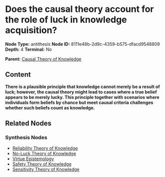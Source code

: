# Does the causal theory account for the role of luck in knowledge acquisition?

**Node Type:** antithesis
**Node ID:** 8111e48b-2d9c-4359-b575-dfacd9548809
**Depth:** 4
**Terminal:** No

**Parent:** [Causal Theory of Knowledge](causal-theory-of-knowledge-synthesis-b2b10034-482f-418e-b256-f8ad46aa44f3.md)

## Content

**There is a plausible principle that knowledge cannot merely be a result of luck; however, the causal theory might lead to cases where a true belief appears to be merely lucky. This principle together with scenarios where individuals form beliefs by chance but meet causal criteria challenges whether such beliefs count as knowledge.**

## Related Nodes

### Synthesis Nodes

- [Reliability Theory of Knowledge](reliability-theory-of-knowledge-synthesis-ecf94f6b-a0c1-44c3-8529-2b1860a51c04.md)
- [No-Luck Theory of Knowledge](no-luck-theory-of-knowledge-synthesis-a7753b6b-7148-448c-9214-f07f44de1ab7.md)
- [Virtue Epistemology](virtue-epistemology-synthesis-370bf558-fc49-486b-8a92-9fbecada17c6.md)
- [Safety Theory of Knowledge](safety-theory-of-knowledge-synthesis-63133e19-b5a5-44b2-96b1-fe2c3bdc3362.md)
- [Sensitivity Theory of Knowledge](sensitivity-theory-of-knowledge-synthesis-255bad59-5977-46e2-b9ed-56d2c15ef8eb.md)
